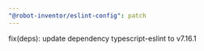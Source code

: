 ```yaml
---
"@robot-inventor/eslint-config": patch
---
```


fix(deps): update dependency typescript-eslint to v7.16.1
